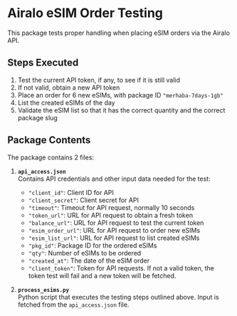# Airalo eSIM Order Testing

This package tests proper handling when placing eSIM orders via the Airalo API.

## Steps Executed

1. Test the current API token, if any, to see if it is still valid  
2. If not valid, obtain a new API token  
3. Place an order for 6 new eSIMs, with package ID `"merhaba-7days-1gb"`  
4. List the created eSIMs of the day  
5. Validate the eSIM list so that it has the correct quantity and the correct package slug  

## Package Contents

The package contains 2 files:

1. **`api_access.json`**  
   Contains API credentials and other input data needed for the test:
   - `"client_id"`: Client ID for API  
   - `"client_secret"`: Client secret for API  
   - `"timeout"`: Timeout for API request, normally 10 seconds  
   - `"token_url"`: URL for API request to obtain a fresh token  
   - `"balance_url"`: URL for API request to test the current token  
   - `"esim_order_url"`: URL for API request to order new eSIMs  
   - `"esim_list_url"`: URL for API request to list created eSIMs  
   - `"pkg_id"`: Package ID for the ordered eSIMs  
   - `"qty"`: Number of eSIMs to be ordered  
   - `"created_at"`: The date of the eSIM order  
   - `"client_token"`: Token for API requests. If not a valid token, the token test will fail and a new token will be fetched.

2. **`process_esims.py`**  
   Python script that executes the testing steps outlined above. Input is fetched from the `api_access.json` file.
